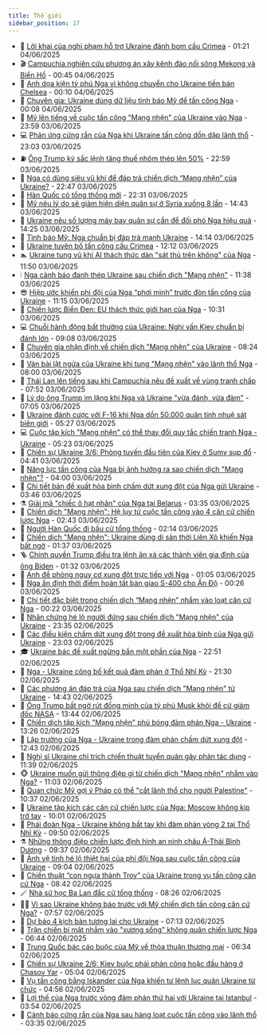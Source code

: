 ```yaml
---
title: Thế giới
sidebar_position: 17
---
```


<!-- dantri-the-gioi:START -->
- 🌋 [Lời khai của nghi phạm hỗ trợ Ukraine đánh bom cầu Crimea](https://dantri.com.vn/the-gioi/loi-khai-cua-nghi-pham-ho-tro-ukraine-danh-bom-cau-crimea-20250604080605862.htm) - 01:21 04/06/2025
- 🎬 [Campuchia nghiên cứu phương án xây kênh đào nối sông Mekong và Biển Hồ](https://dantri.com.vn/the-gioi/campuchia-nghien-cuu-phuong-an-xay-kenh-dao-noi-song-mekong-va-bien-ho-20250604071426008.htm) - 00:45 04/06/2025
- 🧰 [Anh dọa kiện tỷ phú Nga vì không chuyển cho Ukraine tiền bán Chelsea](https://dantri.com.vn/the-gioi/anh-doa-kien-ty-phu-nga-vi-khong-chuyen-cho-ukraine-tien-ban-chelsea-20250604065751434.htm) - 00:10 04/06/2025
- 🌋 [Chuyên gia: Ukraine dùng dữ liệu tình báo Mỹ để tấn công Nga](https://dantri.com.vn/the-gioi/chuyen-gia-ukraine-dung-du-lieu-tinh-bao-my-de-tan-cong-nga-20250604063853571.htm) - 00:08 04/06/2025
- 🗽 [Mỹ lên tiếng về cuộc tấn công &quot;Mạng nhện&quot; của Ukraine vào Nga](https://dantri.com.vn/the-gioi/my-len-tieng-ve-cuoc-tan-cong-mang-nhen-cua-ukraine-vao-nga-20250604061358115.htm) - 23:59 03/06/2025
- 💻 [Phản ứng cứng rắn của Nga khi Ukraine tấn công dồn dập lãnh thổ](https://dantri.com.vn/the-gioi/phan-ung-cung-ran-cua-nga-khi-ukraine-tan-cong-don-dap-lanh-tho-20250604055542135.htm) - 23:03 03/06/2025
- ⛽️ [Ông Trump ký sắc lệnh tăng thuế nhôm thép lên 50%](https://dantri.com.vn/the-gioi/ong-trump-ky-sac-lenh-tang-thue-nhom-thep-len-50-20250604054930161.htm) - 22:59 03/06/2025
- 🤩 [Nga có dùng siêu vũ khí để đáp trả chiến dịch “Mạng nhện” của Ukraine?](https://dantri.com.vn/the-gioi/nga-co-dung-sieu-vu-khi-de-dap-tra-chien-dich-mang-nhen-cua-ukraine-20250603094240794.htm) - 22:47 03/06/2025
- 🧐 [Hàn Quốc có tổng thống mới](https://dantri.com.vn/the-gioi/han-quoc-co-tong-thong-moi-20250604052459747.htm) - 22:31 03/06/2025
- 🎊 [Mỹ nêu lý do sẽ giảm hiện diện quân sự ở Syria xuống 8 lần](https://dantri.com.vn/the-gioi/my-neu-ly-do-se-giam-hien-dien-quan-su-o-syria-xuong-8-lan-20250603213848769.htm) - 14:43 03/06/2025
- 📝 [Ukraine nêu số lượng máy bay quân sự cần để đối phó Nga hiệu quả](https://dantri.com.vn/the-gioi/ukraine-neu-so-luong-may-bay-quan-su-can-de-doi-pho-nga-hieu-qua-20250603211840474.htm) - 14:25 03/06/2025
- 🤡 [Tình báo Mỹ: Nga chuẩn bị đáp trả mạnh Ukraine](https://dantri.com.vn/the-gioi/tinh-bao-my-nga-chuan-bi-dap-tra-manh-ukraine-20250603210605211.htm) - 14:14 03/06/2025
- 🥷 [Ukraine tuyên bố tấn công cầu Crimea](https://dantri.com.vn/the-gioi/ukraine-tuyen-bo-tan-cong-cau-crimea-20250603191201496.htm) - 12:12 03/06/2025
- 🏊 [Ukraine tung vũ khí AI thách thức dàn &quot;sát thủ trên không&quot; của Nga](https://dantri.com.vn/the-gioi/ukraine-tung-vu-khi-ai-thach-thuc-dan-sat-thu-tren-khong-cua-nga-20250603180021231.htm) - 11:50 03/06/2025
- 🕯 [Nga cảnh báo đanh thép Ukraine sau chiến dịch &quot;Mạng nhện&quot;](https://dantri.com.vn/the-gioi/nga-canh-bao-danh-thep-ukraine-sau-chien-dich-mang-nhen-20250603171152558.htm) - 11:38 03/06/2025
- 😎 [Hiệp ước khiến phi đội của Nga “phơi mình” trước đòn tấn công của Ukraine](https://dantri.com.vn/the-gioi/hiep-uoc-khien-phi-doi-cua-nga-phoi-minh-truoc-don-tan-cong-cua-ukraine-20250603180045203.htm) - 11:15 03/06/2025
- 🌈 [Chiến lược Biển Đen: EU thách thức giới hạn của Nga](https://dantri.com.vn/the-gioi/chien-luoc-bien-den-eu-thach-thuc-gioi-han-cua-nga-20250603115249313.htm) - 10:31 03/06/2025
- 💻 [Chuỗi hành động bất thường của Ukraine: Nghi vấn Kiev chuẩn bị đánh lớn](https://dantri.com.vn/the-gioi/chuoi-hanh-dong-bat-thuong-cua-ukraine-nghi-van-kiev-chuan-bi-danh-lon-20250603143102569.htm) - 09:08 03/06/2025
- 🤖 [Chuyên gia nhận định về chiến dịch &quot;Mạng nhện&quot; của Ukraine](https://dantri.com.vn/the-gioi/chuyen-gia-nhan-dinh-ve-chien-dich-mang-nhen-cua-ukraine-20250603144337270.htm) - 08:24 03/06/2025
- 🦏 [Ván bài lật ngửa của Ukraine khi tung &quot;Mạng nhện&quot; vào lãnh thổ Nga](https://dantri.com.vn/the-gioi/van-bai-lat-ngua-cua-ukraine-khi-tung-mang-nhen-vao-lanh-tho-nga-20250603142205969.htm) - 08:00 03/06/2025
- 🌁 [Thái Lan lên tiếng sau khi Campuchia nêu đề xuất về vùng tranh chấp](https://dantri.com.vn/the-gioi/thai-lan-len-tieng-sau-khi-campuchia-neu-de-xuat-ve-vung-tranh-chap-20250603141912151.htm) - 07:52 03/06/2025
- 🐘 [Lý do ông Trump im lặng khi Nga và Ukraine &quot;vừa đánh, vừa đàm&quot;](https://dantri.com.vn/the-gioi/ly-do-ong-trump-im-lang-khi-nga-va-ukraine-vua-danh-vua-dam-20250603135318784.htm) - 07:05 03/06/2025
- 🥷 [Ukraine đánh cược với F-16 khi Nga dồn 50.000 quân tinh nhuệ sát biên giới](https://dantri.com.vn/the-gioi/ukraine-danh-cuoc-voi-f-16-khi-nga-don-50000-quan-tinh-nhue-sat-bien-gioi-20250603120136092.htm) - 05:27 03/06/2025
- 💻 [Cuộc tập kích &quot;Mạng nhện&quot; có thể thay đổi quy tắc chiến tranh Nga - Ukraine](https://dantri.com.vn/the-gioi/cuoc-tap-kich-mang-nhen-co-the-thay-doi-quy-tac-chien-tranh-nga-ukraine-20250603111235317.htm) - 05:23 03/06/2025
- 🎡 [Chiến sự Ukraine 3/6: Phòng tuyến đầu tiên của Kiev ở Sumy sụp đổ](https://dantri.com.vn/the-gioi/chien-su-ukraine-36-phong-tuyen-dau-tien-cua-kiev-o-sumy-sup-do-20250603113250591.htm) - 04:41 03/06/2025
- 🧰 [Năng lực tấn công của Nga bị ảnh hưởng ra sao chiến dịch &quot;Mạng nhện&quot;?](https://dantri.com.vn/the-gioi/nang-luc-tan-cong-cua-nga-bi-anh-huong-ra-sao-chien-dich-mang-nhen-20250603104952243.htm) - 04:00 03/06/2025
- 🥸 [Chi tiết bản đề xuất hòa bình chấm dứt xung đột của Nga gửi Ukraine](https://dantri.com.vn/the-gioi/chi-tiet-ban-de-xuat-hoa-binh-cham-dut-xung-dot-cua-nga-gui-ukraine-20250603104355551.htm) - 03:46 03/06/2025
- ⚗️ [Giải mã &quot;chiếc ô hạt nhân&quot; của Nga tại Belarus](https://dantri.com.vn/the-gioi/giai-ma-chiec-o-hat-nhan-cua-nga-tai-belarus-20250602203908284.htm) - 03:35 03/06/2025
- 🌮 [Chiến dịch &quot;Mạng nhện&quot;: Hệ lụy từ cuộc tấn công vào 4 căn cứ chiến lược Nga](https://dantri.com.vn/the-gioi/chien-dich-mang-nhen-he-luy-tu-cuoc-tan-cong-vao-4-can-cu-chien-luoc-nga-20250602145507686.htm) - 02:43 03/06/2025
- 🎃 [Người Hàn Quốc đi bầu cử tổng thống](https://dantri.com.vn/the-gioi/nguoi-han-quoc-di-bau-cu-tong-thong-20250603091410772.htm) - 02:14 03/06/2025
- 💫 [Chiến dịch &quot;Mạng nhện&quot;: Ukraine dùng di sản thời Liên Xô khiến Nga bất ngờ](https://dantri.com.vn/the-gioi/chien-dich-mang-nhen-ukraine-dung-di-san-thoi-lien-xo-khien-nga-bat-ngo-20250603082416262.htm) - 01:37 03/06/2025
- 🪜 [Chính quyền Trump điều tra lệnh ân xá các thành viên gia đình của ông Biden](https://dantri.com.vn/the-gioi/chinh-quyen-trump-dieu-tra-lenh-an-xa-cac-thanh-vien-gia-dinh-cua-ong-biden-20250603080535172.htm) - 01:32 03/06/2025
- 🌋 [Anh đề phòng nguy cơ xung đột trực tiếp với Nga](https://dantri.com.vn/the-gioi/anh-de-phong-nguy-co-xung-dot-truc-tiep-voi-nga-20250603073447537.htm) - 01:05 03/06/2025
- 🦏 [Nga ấn định thời điểm hoàn tất bàn giao S-400 cho Ấn Độ](https://dantri.com.vn/the-gioi/nga-an-dinh-thoi-diem-hoan-tat-ban-giao-s-400-cho-an-do-20250602214031952.htm) - 00:26 03/06/2025
- 👀 [Chi tiết đặc biệt trong chiến dịch “Mạng nhện” nhắm vào loạt căn cứ Nga](https://dantri.com.vn/the-gioi/chi-tiet-dac-biet-trong-chien-dich-mang-nhen-nham-vao-loat-can-cu-nga-20250603070327789.htm) - 00:22 03/06/2025
- 🧰 [Nhân chứng hé lộ người đứng sau chiến dịch &quot;Mạng nhện&quot; của Ukraine](https://dantri.com.vn/the-gioi/nhan-chung-he-lo-nguoi-dung-sau-chien-dich-mang-nhen-cua-ukraine-20250603062817560.htm) - 23:35 02/06/2025
- 🚀 [Các điều kiện chấm dứt xung đột trong đề xuất hòa bình của Nga gửi Ukraine](https://dantri.com.vn/the-gioi/cac-dieu-kien-cham-dut-xung-dot-trong-de-xuat-hoa-binh-cua-nga-gui-ukraine-20250603055402478.htm) - 23:03 02/06/2025
- 🎓 [Ukraine bác đề xuất ngừng bắn một phần của Nga](https://dantri.com.vn/the-gioi/ukraine-bac-de-xuat-ngung-ban-mot-phan-cua-nga-20250603054549245.htm) - 22:51 02/06/2025
- 🥸 [Nga - Ukraine công bố kết quả đàm phán ở Thổ Nhĩ Kỳ](https://dantri.com.vn/the-gioi/nga-ukraine-cong-bo-ket-qua-dam-phan-o-tho-nhi-ky-20250602234533170.htm) - 21:30 02/06/2025
- 🦅 [Các phương án đáp trả của Nga sau chiến dịch &quot;Mạng nhện&quot; từ Ukraine](https://dantri.com.vn/the-gioi/cac-phuong-an-dap-tra-cua-nga-sau-chien-dich-mang-nhen-tu-ukraine-20250602213531351.htm) - 14:43 02/06/2025
- 🤭 [Ông Trump bất ngờ rút đồng minh của tỷ phú Musk khỏi đề cử giám đốc NASA](https://dantri.com.vn/the-gioi/ong-trump-bat-ngo-rut-dong-minh-cua-ty-phu-musk-khoi-de-cu-giam-doc-nasa-20250602203418904.htm) - 13:44 02/06/2025
- 🤖 [Chiến dịch tập kích &quot;Mạng nhện&quot; phủ bóng đàm phán Nga - Ukraine](https://dantri.com.vn/the-gioi/chien-dich-tap-kich-mang-nhen-phu-bong-dam-phan-nga-ukraine-20250602201552292.htm) - 13:26 02/06/2025
- 🐲 [Lập trường của Nga - Ukraine trong đàm phán chấm dứt xung đột](https://dantri.com.vn/the-gioi/lap-truong-cua-nga-ukraine-trong-dam-phan-cham-dut-xung-dot-20250602190556684.htm) - 12:43 02/06/2025
- 🫣 [Nghị sĩ Ukraine chỉ trích chiến thuật tuyển quân gây phản tác dụng](https://dantri.com.vn/the-gioi/nghi-si-ukraine-chi-trich-chien-thuat-tuyen-quan-gay-phan-tac-dung-20250602171453726.htm) - 11:39 02/06/2025
- 🐵 [Ukraine muốn gửi thông điệp gì từ chiến dịch &quot;Mạng nhện&quot; nhắm vào Nga?](https://dantri.com.vn/the-gioi/ukraine-muon-gui-thong-diep-gi-tu-chien-dich-mang-nhen-nham-vao-nga-20250602155934740.htm) - 11:03 02/06/2025
- 🫶 [Quan chức Mỹ gợi ý Pháp có thể &quot;cắt lãnh thổ cho người Palestine&quot;](https://dantri.com.vn/the-gioi/quan-chuc-my-goi-y-phap-co-the-cat-lanh-tho-cho-nguoi-palestine-20250602165356851.htm) - 10:37 02/06/2025
- 💃 [Ukraine tập kích các căn cứ chiến lược của Nga: Moscow không kịp trở tay](https://dantri.com.vn/the-gioi/ukraine-tap-kich-cac-can-cu-chien-luoc-cua-nga-moscow-khong-kip-tro-tay-20250602163420287.htm) - 10:01 02/06/2025
- 💫 [Phái đoàn Nga - Ukraine không bắt tay khi đàm phán vòng 2 tại Thổ Nhĩ Kỳ](https://dantri.com.vn/the-gioi/phai-doan-nga-ukraine-khong-bat-tay-khi-dam-phan-vong-2-tai-tho-nhi-ky-20250602161656511.htm) - 09:50 02/06/2025
- ⚗️ [Những thông điệp chiến lược định hình an ninh châu Á-Thái Bình Dương](https://dantri.com.vn/the-gioi/nhung-thong-diep-chien-luoc-dinh-hinh-an-ninh-chau-a-thai-binh-duong-20250602162801864.htm) - 09:37 02/06/2025
- 🥷 [Ảnh vệ tinh hé lộ thiệt hại của phi đội Nga sau cuộc tấn công của Ukraine](https://dantri.com.vn/the-gioi/anh-ve-tinh-he-lo-thiet-hai-cua-phi-doi-nga-sau-cuoc-tan-cong-cua-ukraine-20250602155911722.htm) - 09:04 02/06/2025
- 🥸 [Chiến thuật “con ngựa thành Troy” của Ukraine trong vụ tấn công căn cứ Nga](https://dantri.com.vn/the-gioi/chien-thuat-con-ngua-thanh-troy-cua-ukraine-trong-vu-tan-cong-can-cu-nga-20250602151519075.htm) - 08:42 02/06/2025
- 🪄 [Nhà sử học Ba Lan đắc cử tổng thống](https://dantri.com.vn/the-gioi/nha-su-hoc-ba-lan-dac-cu-tong-thong-20250602143958138.htm) - 08:26 02/06/2025
- 🧑‍💻 [Vì sao Ukraine không báo trước với Mỹ chiến dịch tấn công căn cứ Nga?](https://dantri.com.vn/the-gioi/vi-sao-ukraine-khong-bao-truoc-voi-my-chien-dich-tan-cong-can-cu-nga-20250602144954316.htm) - 07:57 02/06/2025
- 🤭 [Dự báo 4 kịch bản tương lai cho Ukraine](https://dantri.com.vn/the-gioi/du-bao-4-kich-ban-tuong-lai-cho-ukraine-20250602140610267.htm) - 07:13 02/06/2025
- 🗽 [Trận chiến bí mật nhắm vào &quot;xương sống&quot; không quân chiến lược Nga](https://dantri.com.vn/the-gioi/tran-chien-bi-mat-nham-vao-xuong-song-khong-quan-chien-luoc-nga-20250602113813629.htm) - 06:44 02/06/2025
- 🤖 [Trung Quốc bác cáo buộc của Mỹ về thỏa thuận thương mại](https://dantri.com.vn/the-gioi/trung-quoc-bac-cao-buoc-cua-my-ve-thoa-thuan-thuong-mai-20250602130754781.htm) - 06:34 02/06/2025
- 🌈 [Chiến sự Ukraine 2/6: Kiev buộc phải phản công hoặc đầu hàng ở Chasov Yar](https://dantri.com.vn/the-gioi/chien-su-ukraine-26-kiev-buoc-phai-phan-cong-hoac-dau-hang-o-chasov-yar-20250602115005895.htm) - 05:04 02/06/2025
- 🤩 [Vụ tấn công bằng Iskander của Nga khiến tư lệnh lục quân Ukraine từ chức](https://dantri.com.vn/the-gioi/vu-tan-cong-bang-iskander-cua-nga-khien-tu-lenh-luc-quan-ukraine-tu-chuc-20250602115257705.htm) - 04:56 02/06/2025
- 🤗 [Lợi thế của Nga trước vòng đàm phán thứ hai với Ukraine tại Istanbul](https://dantri.com.vn/the-gioi/loi-the-cua-nga-truoc-vong-dam-phan-thu-hai-voi-ukraine-tai-istanbul-20250602104713139.htm) - 03:54 02/06/2025
- 🙉 [Cảnh báo cứng rắn của Nga sau hàng loạt cuộc tấn công vào lãnh thổ](https://dantri.com.vn/the-gioi/canh-bao-cung-ran-cua-nga-sau-hang-loat-cuoc-tan-cong-vao-lanh-tho-20250602103049885.htm) - 03:35 02/06/2025<!-- dantri-the-gioi:END -->
